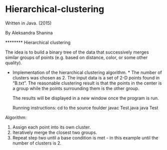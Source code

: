 # Hierarchical-clustering
Written in Java. (2015)


 By Aleksandra Shanina

 ******** Hierarchical clustering

The idea is to build a binary tree of the data that successively merges similar groups of points (e.g. based on distance, color, or some other quality). 


* Implementation of the hierarchical clustering algorithm. *
	The number of clusters was chosen as 2. The input
	data is a set of 2-D points found in “B.txt”. The reasonable clustering result is that the points in the center is a group while the points surrounding them is the other group. 

	The results will be displayed in a new window once the program is run.

	Running instructions:
	cd to the source foulder
	javac Test.java
	java Test


Algorithm:
1) Assign each point into its own cluster. 
2) Iteratively merge the closest two groups.
3) Repeat step two until a base condition is met - in this example until the number of clusters is 2.
